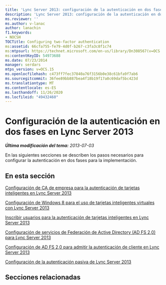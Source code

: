 ```yaml
---
title: 'Lync Server 2013: configuración de la autenticación en dos fases'
description: 'Lync Server 2013: configuración de la autenticación en dos fases.'
ms.reviewer: ''
ms.author: v-lanac
author: lanachin
f1.keywords:
- NOCSH
TOCTitle: Configuring two-factor authentication
ms:assetid: 66cfa755-fe79-4d0f-b267-c3fa3c8f1c74
ms:mtpsurl: https://technet.microsoft.com/en-us/library/Dn308567(v=OCS.15)
ms:contentKeyID: 54973688
ms.date: 07/23/2014
manager: serdars
mtps_version: v=OCS.15
ms.openlocfilehash: c473ff7fec37840a76f3156b0e38c61bfa9f7ab6
ms.sourcegitcommit: 36fee89bb887bea4f18b19f17a8c69daf5bc423d
ms.translationtype: MT
ms.contentlocale: es-ES
ms.lasthandoff: 11/26/2020
ms.locfileid: "49432460"
---
```

# <a name="configuring-two-factor-authentication-in-lync-server-2013"></a>Configuración de la autenticación en dos fases en Lync Server 2013

<div data-xmlns="http://www.w3.org/1999/xhtml">

<div class="topic" data-xmlns="http://www.w3.org/1999/xhtml" data-msxsl="urn:schemas-microsoft-com:xslt" data-cs="https://msdn.microsoft.com/">

<div data-asp="https://msdn2.microsoft.com/asp">



</div>

<div id="mainSection">

<div id="mainBody">

<span> </span>

_**Última modificación del tema:** 2013-07-03_

En las siguientes secciones se describen los pasos necesarios para configurar la autenticación en dos fases para la implementación. 

<div>

## <a name="in-this-section"></a>En esta sección

[Configuración de CA de empresa para la autenticación de tarjetas inteligentes en Lync Server 2013](lync-server-2013-configuring-enterprise-ca-for-smart-card-authentication.md)

[Configuración de Windows 8 para el uso de tarjetas inteligentes virtuales con Lync Server 2013](lync-server-2013-configuring-windows-8-for-virtual-smart-cards.md)

[Inscribir usuarios para la autenticación de tarjetas inteligentes en Lync Server 2013](lync-server-2013-enrolling-users-for-smart-card-authentication.md)

[Configuración de servicios de Federación de Active Directory (AD FS 2,0) para Lync Server 2013](lync-server-2013-configuring-active-directory-federation-services-ad-fs-2-0.md)

[Configuración de AD FS 2,0 para admitir la autenticación de cliente en Lync Server 2013](lync-server-2013-configuring-ad-fs-2-0-to-support-client-authentication.md)

[Configuración de la autenticación pasiva de Lync Server 2013](lync-server-2013-configuring-passive-authentication.md)

</div>

<div>

## <a name="related-sections"></a>Secciones relacionadas

</div>

</div>

<span> </span>

</div>

</div>

</div>
